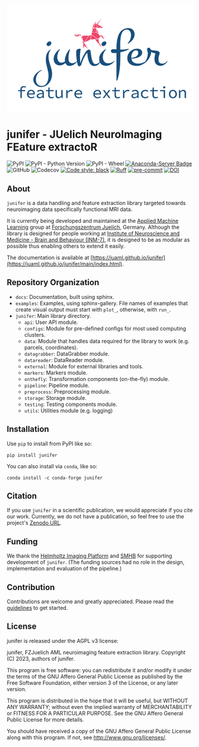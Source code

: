 ![Junifer logo](docs/images/junifer_logo.png "junifer logo")

# junifer - JUelich NeuroImaging FEature extractoR

![PyPI](https://img.shields.io/pypi/v/junifer?style=flat-square)
![PyPI - Python Version](https://img.shields.io/pypi/pyversions/junifer?style=flat-square)
![PyPI - Wheel](https://img.shields.io/pypi/wheel/junifer?style=flat-square)
[![Anaconda-Server Badge](https://anaconda.org/conda-forge/junifer/badges/version.svg)](https://anaconda.org/conda-forge/junifer)
![GitHub](https://img.shields.io/github/license/juaml/junifer?style=flat-square)
![Codecov](https://img.shields.io/codecov/c/github/juaml/junifer?style=flat-square)
[![Code style: black](https://img.shields.io/badge/code%20style-black-000000.svg?style=flat-square)](https://github.com/psf/black)
[![Ruff](https://img.shields.io/endpoint?url=https://raw.githubusercontent.com/charliermarsh/ruff/main/assets/badge/v2.json)](https://github.com/charliermarsh/ruff)
[![pre-commit](https://img.shields.io/badge/pre--commit-enabled-brightgreen?logo=pre-commit)](https://github.com/pre-commit/pre-commit)
[![DOI](https://zenodo.org/badge/DOI/10.5281/zenodo.8176570.svg)](https://doi.org/10.5281/zenodo.8176570)

## About

`junifer` is a data handling and feature extraction library targeted towards neuroimaging data specifically functional MRI data.

It is currently being developed and maintained at the [Applied Machine Learning](https://www.fz-juelich.de/en/inm/inm-7/research-groups/applied-machine-learning-aml) group at [Forschungszentrum Juelich](https://www.fz-juelich.de/en), Germany. Although the library is designed for people working at [Institute of Neuroscience and Medicine - Brain and Behaviour (INM-7)](https://www.fz-juelich.de/en/inm/inm-7), it is designed to be as modular as possible thus enabling others to extend it easily.

The documentation is available at [https://juaml.github.io/junifer](https://juaml.github.io/junifer/main/index.html).

## Repository Organization

* `docs`: Documentation, built using sphinx.
* `examples`: Examples, using sphinx-gallery. File names of examples that create visual output must start with `plot_`, otherwise, with `run_`.
* `junifer`: Main library directory.
  * `api`: User API module.
  * `configs`: Module for pre-defined configs for most used computing clusters.
  * `data`: Module that handles data required for the library to work (e.g. parcels, coordinates).
  * `datagrabber`: DataGrabber module.
  * `datareader`: DataReader module.
  * `external`: Module for external libraries and tools.
  * `markers`: Markers module.
  * `onthefly`: Transformation components (on-the-fly) module.
  * `pipeline`: Pipeline module.
  * `preprocess`: Preprocessing module.
  * `storage`: Storage module.
  * `testing`: Testing components module.
  * `utils`: Utilities module (e.g. logging)

## Installation

Use `pip` to install from PyPI like so:

```
pip install junifer
```

You can also install via `conda`, like so:

```
conda install -c conda-forge junifer
```

## Citation

If you use `junifer` in a scientific publication, we would appreciate if you cite our work. Currently, we do not have a publication, so feel free to use the project's [Zenodo URL](https://doi.org/10.5281/zenodo.8176569).

## Funding

We thank the [Helmholtz Imaging Platform](https://helmholtz-imaging.de/) and
[SMHB](https://www.fz-juelich.de/en/smhb) for supporting development of `junifer`.
(The funding sources had no role in the design, implementation and evaluation of the pipeline.)

## Contribution

Contributions are welcome and greatly appreciated. Please read the [guidelines](https://juaml.github.io/junifer/main/contributing.html) to get started.

## License

junifer is released under the AGPL v3 license:

junifer, FZJuelich AML neuroimaging feature extraction library.
Copyright (C) 2023, authors of junifer.

This program is free software: you can redistribute it and/or modify
it under the terms of the GNU Affero General Public License as published by
the Free Software Foundation, either version 3 of the License, or any later version.

This program is distributed in the hope that it will be useful,
but WITHOUT ANY WARRANTY; without even the implied warranty of
MERCHANTABILITY or FITNESS FOR A PARTICULAR PURPOSE.  See the
GNU Affero General Public License for more details.

You should have received a copy of the GNU Affero General Public License
along with this program.  If not, see <http://www.gnu.org/licenses/>.
